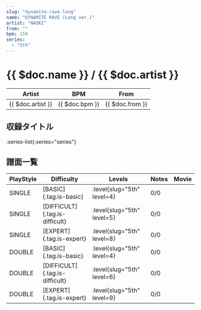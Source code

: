 ```yaml
---
slug: "dynamite-rave-long"
name: "DYNAMITE RAVE (Long ver.)"
artist: "NAOKI"
from: ""
bpm: 150
series:
  - "5th"
---
```


# {{ $doc.name }} / {{ $doc.artist }}

|Artist|BPM|From|
|------|---|----|
|{{ $doc.artist }}|{{ $doc.bpm }}|{{ $doc.from }}|

## 収録タイトル

:series-list{:series="series"}

## 譜面一覧

|PlayStyle|Difficulty|Levels|Notes|Movie|
|---------|----------|------|-----|-----|
|SINGLE|[BASIC]{.tag.is-basic}|:level{slug="5th" level=4}|0/0||
|SINGLE|[DIFFICULT]{.tag.is-difficult}|:level{slug="5th" level=5}|0/0||
|SINGLE|[EXPERT]{.tag.is-expert}|:level{slug="5th" level=8}|0/0||
|DOUBLE|[BASIC]{.tag.is-basic}|:level{slug="5th" level=4}|0/0||
|DOUBLE|[DIFFICULT]{.tag.is-difficult}|:level{slug="5th" level=6}|0/0||
|DOUBLE|[EXPERT]{.tag.is-expert}|:level{slug="5th" level=9}|0/0||

